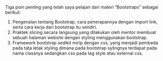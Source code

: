 Tiga poin penting yang telah saya pelajari dari materi “Bootstraps” sebagai berikut:
1.	Pengenalan tentang Bootstrap, cara penerapannya dengan import link, serta cara kerja dari bootstrap itu sendiri.
2.	Praktek slicing secara langsung yang dilakukan oleh mentor membuat sebuah halaman website dengan styling menggunakan bootstrap.
3.	Framework bootstrap sedikit mirip dengan css, yang menjadi pembeda pada tata letak styling dimana pada bootstrap sylingnya terdapat pada nama classnya sedangkan css pada tag style atau external css.
